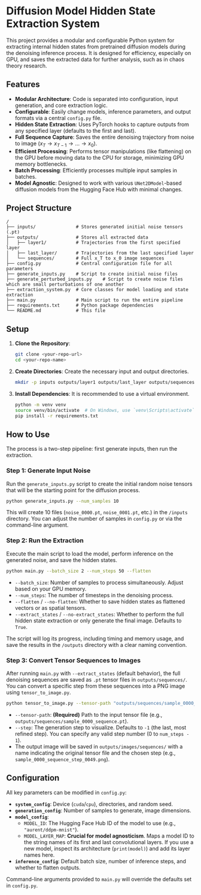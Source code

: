 # Diffusion Model Hidden State Extraction System

This project provides a modular and configurable Python system for extracting internal hidden states from pretrained diffusion models during the denoising inference process. It is designed for efficiency, especially on GPU, and saves the extracted data for further analysis, such as in chaos theory research.

## Features

- **Modular Architecture**: Code is separated into configuration, input generation, and core extraction logic.
- **Configurable**: Easily change models, inference parameters, and output formats via a central `config.py` file.
- **Hidden State Extraction**: Uses PyTorch hooks to capture outputs from any specified layer (defaults to the first and last).
- **Full Sequence Capture**: Saves the entire denoising trajectory from noise to image ($x_T \rightarrow x_{T-1} \rightarrow \dots \rightarrow x_0$).
- **Efficient Processing**: Performs tensor manipulations (like flattening) on the GPU before moving data to the CPU for storage, minimizing GPU memory bottlenecks.
- **Batch Processing**: Efficiently processes multiple input samples in batches.
- **Model Agnostic**: Designed to work with various `UNet2DModel`-based diffusion models from the Hugging Face Hub with minimal changes.

## Project Structure

```
/
├── inputs/               # Stores generated initial noise tensors (.pt)
├── outputs/              # Stores all extracted data
│   ├── layer1/           # Trajectories from the first specified layer
│   ├── last_layer/       # Trajectories from the last specified layer
│   └── sequences/        # Full x_T to x_0 image sequences
├── config.py             # Central configuration file for all parameters
├── generate_inputs.py    # Script to create initial noise files
├── generate_perturbed_inputs.py    # Script to create noise files which are small perturbations of one another
├── extraction_system.py  # Core classes for model loading and state extraction
├── main.py               # Main script to run the entire pipeline
├── requirements.txt      # Python package dependencies
└── README.md             # This file
```

## Setup

1.  **Clone the Repository**:
    ```bash
    git clone <your-repo-url>
    cd <your-repo-name>
    ```

2.  **Create Directories**:
    Create the necessary input and output directories.
    ```bash
    mkdir -p inputs outputs/layer1 outputs/last_layer outputs/sequences
    ```

3.  **Install Dependencies**:
    It is recommended to use a virtual environment.
    ```bash
    python -m venv venv
    source venv/bin/activate  # On Windows, use `venv\Scripts\activate`
    pip install -r requirements.txt
    ```

## How to Use

The process is a two-step pipeline: first generate inputs, then run the extraction.

### Step 1: Generate Input Noise

Run the `generate_inputs.py` script to create the initial random noise tensors that will be the starting point for the diffusion process.

```bash
python generate_inputs.py --num_samples 10
```
This will create 10 files (`noise_0000.pt`, `noise_0001.pt`, etc.) in the `/inputs` directory. You can adjust the number of samples in `config.py` or via the command-line argument.

### Step 2: Run the Extraction

Execute the main script to load the model, perform inference on the generated noise, and save the hidden states.

```bash
python main.py --batch_size 2 --num_steps 50 --flatten
```

-   `--batch_size`: Number of samples to process simultaneously. Adjust based on your GPU memory.
-   `--num_steps`: The number of timesteps in the denoising process.
-   `--flatten` / `--no-flatten`: Whether to save hidden states as flattened vectors or as spatial tensors.
-   `--extract_states` / `--no-extract_states`: Whether to perform the full hidden state extraction or only generate the final image. Defaults to `True`.

The script will log its progress, including timing and memory usage, and save the results in the `/outputs` directory with a clear naming convention.

### Step 3: Convert Tensor Sequences to Images

After running `main.py` with `--extract_states` (default behavior), the full denoising sequences are saved as `.pt` tensor files in `outputs/sequences/`. You can convert a specific step from these sequences into a PNG image using `tensor_to_image.py`.

```bash
python tensor_to_image.py --tensor-path "outputs/sequences/sample_0000_sequence.pt" --step -1
```

-   `--tensor-path`: **(Required)** Path to the input tensor file (e.g., `outputs/sequences/sample_0000_sequence.pt`).
-   `--step`: The generation step to visualize. Defaults to `-1` (the last, most refined step). You can specify any valid step number (0 to `num_steps - 1`).
-   The output image will be saved in `outputs/images/sequences/` with a name indicating the original tensor file and the chosen step (e.g., `sample_0000_sequence_step_0049.png`).

## Configuration

All key parameters can be modified in `config.py`:

-   **`system_config`**: Device (`cuda`/`cpu`), directories, and random seed.
-   **`generation_config`**: Number of samples to generate, image dimensions.
-   **`model_config`**:
    -   `MODEL_ID`: The Hugging Face Hub ID of the model to use (e.g., `"aurent/ddpm-mnist"`).
    -   `MODEL_LAYER_MAP`: **Crucial for model agnosticism**. Maps a model ID to the string names of its first and last convolutional layers. If you use a new model, inspect its architecture (`print(model)`) and add its layer names here.
-   **`inference_config`**: Default batch size, number of inference steps, and whether to flatten outputs.

Command-line arguments provided to `main.py` will override the defaults set in `config.py`.